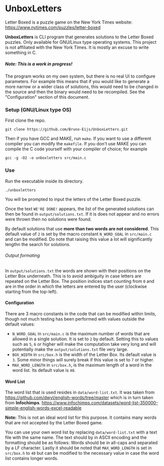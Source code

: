 # UnboxLetters
Letter Boxed is a puzzle game on the New York Times website:
https://www.nytimes.com/puzzles/letter-boxed

**UnboxLetters** is CLI program that generates solutions to the Letter Boxed puzzles. Only available for GNU/Linux type operating systems. This project is not affiliated with the New York Times. It is mostly an excuse to write something in C.

##### Note: This is a work in progress!
The program works on my own system, but there is no real UI to configure parameters. For example this means that if you would like to generate a more narrow or a wider class of solutions, this would need to be changed in the source and then the binary would need to be recompiled. See the "Configuration" section of this document.

### Setup (GNU/Linux type OS)
First clone the repo.
```
git clone https://github.com/Bruno-Eijs/UnboxLetters.git
```
Then if you have GCC and MAKE, run `make`. If you want to use a different compiler you can modify the `makefile`. If you don't use MAKE you can compile the C code yourself with your compiler of choice; for example
```
gcc -g -O2 -o unboxletters src/main.c
```
### Use 
Run the executable inside its directory.
```
./unboxletters
```
You will be prompted to input the letters of the Letter Boxed puzzle.

Once the text `WE'RE DONE!` appears, the list of the generated solutions can then be found in `output/solutions.txt`. If it is does not appear and no errors were thrown then no solutions were found.

By default solutions that use **more than two words are not considered**. This default value of `2` is set by the macro constant `N_WORD_GOAL` in `src/main.c` and can be modified. Do note that raising this value a lot will significantly lengthn the search for solutions.

###### Output formating
In `output/solutions.txt` the words are shown with their positions on the Letter Box underneath. This is to avoid ambiguity in case letters are repeated on the Letter Box. The position indices start counting from `0` and are in the order in which the letters are entered by the user (clockwise starting from the top-left).

#### Configuration
There are 3 macro constants in the code that can be modified within limits, though not much testing has been performed with values outside the default values:
- `N_WORD_GOAL` in `src/main.c` is the maximum number of words that are allowed in a single solution. It is set to `2` by default. Setting this to values such as `5`, `6` or higher will make the computation take very long and will potentially make the `output/solutions.txt` file very large.
- `BOX_WIDTH` in `src/box.h` is the width of the Letter Box. Its default value is `3`. Some minor things will surely break if this value is set to `7` or higher.
- `MAX_WORD_LENGTH` in `src/box.h`, is the maximum length of a word in the word list.  Its default value is `40`.

#### Word List 
The word list that is used resides in `data/word-list.txt`. 
It was taken from 
https://github.com/dwyl/english-words/tree/master
which is in turn taken from **Infochimps**.
https://www.infochimps.com/datasets/word-list-350000-simple-english-words-excel-readable

**Note:** This is not an ideal word list for this purpose. It contains many words that are not accepted by the Letter Boxed game.

You can use your own word list by replacing `data/word-list.txt` with a text file with the same name. The text should by in ASCII encoding and the formatting should be as follows: Words should be in all-caps and separated by a LF character.
Lastly it should be noted that `MAX_WORD_LENGTH` is set in `src/box.h` to `40` but can be modified to the necessary value in case the word list contains longer words.
